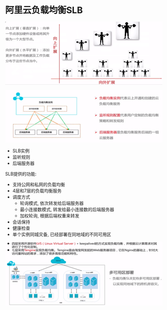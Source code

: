# 阿里云负载均衡SLB

![服务扩展方式](./img/expand.png)

![SLB](./img/SLB.png)

- SLB实例
- 监听规则
- 后端服务器

SLB提供的功能:

- 支持公网和私网的负载均衡
- 4层和7层的负载均衡服务
- 调度方式
    - 轮询模式, 依次转发给后端服务器
    - 最小连接数模式, 转发给最小连接数的后端服务器
    - 加权轮询, 根据后端权重来转发
- 会话保持
- 健康检查
- 单个实例同城灾备, 已经部署在同地域的不同可用区

![SLB架构](./img/SLB-structure.png)
